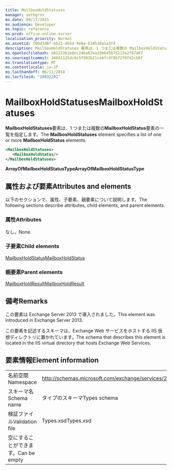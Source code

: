 ```yaml
---
title: MailboxHoldStatuses
manager: sethgros
ms.date: 09/17/2015
ms.audience: Developer
ms.topic: reference
ms.prod: office-online-server
localization_priority: Normal
ms.assetid: f0bd3d6f-bb21-4b5d-9e6a-b19530a1a3fd
description: MailboxHoldStatuses 要素は、1 つまたは複数の MailboxHoldStatus 要素の一覧を指定します。
ms.openlocfilehash: a81223b2e8ec24ba67ea29b645675213a2f87a67
ms.sourcegitcommit: 34041125dc8c5f993b21cebfc4f8b72f0fd2cb6f
ms.translationtype: MT
ms.contentlocale: ja-JP
ms.lasthandoff: 06/11/2018
ms.locfileid: "19832291"
---
```

# <a name="mailboxholdstatuses"></a><span data-ttu-id="b1db9-103">MailboxHoldStatuses</span><span class="sxs-lookup"><span data-stu-id="b1db9-103">MailboxHoldStatuses</span></span>

<span data-ttu-id="b1db9-104">**MailboxHoldStatuses**要素は、1 つまたは複数の**MailboxHoldStatus**要素の一覧を指定します。</span><span class="sxs-lookup"><span data-stu-id="b1db9-104">The **MailboxHoldStatuses** element specifies a list of one or more **MailboxHoldStatus** elements.</span></span> 
  
```XML
<MailboxHoldStatuses>
   <MailboxHoldStatus/>
</MailboxHoldStatuses>
```

<span data-ttu-id="b1db9-105">**ArrayOfMailboxHoldStatusType**</span><span class="sxs-lookup"><span data-stu-id="b1db9-105">**ArrayOfMailboxHoldStatusType**</span></span>

## <a name="attributes-and-elements"></a><span data-ttu-id="b1db9-106">属性および要素</span><span class="sxs-lookup"><span data-stu-id="b1db9-106">Attributes and elements</span></span>

<span data-ttu-id="b1db9-107">以下のセクションで、属性、子要素、親要素について説明します。</span><span class="sxs-lookup"><span data-stu-id="b1db9-107">The following sections describe attributes, child elements, and parent elements.</span></span>
  
### <a name="attributes"></a><span data-ttu-id="b1db9-108">属性</span><span class="sxs-lookup"><span data-stu-id="b1db9-108">Attributes</span></span>

<span data-ttu-id="b1db9-109">なし。</span><span class="sxs-lookup"><span data-stu-id="b1db9-109">None.</span></span>
  
### <a name="child-elements"></a><span data-ttu-id="b1db9-110">子要素</span><span class="sxs-lookup"><span data-stu-id="b1db9-110">Child elements</span></span>

[<span data-ttu-id="b1db9-111">MailboxHoldStatus</span><span class="sxs-lookup"><span data-stu-id="b1db9-111">MailboxHoldStatus</span></span>](mailboxholdstatus.md)
  
### <a name="parent-elements"></a><span data-ttu-id="b1db9-112">親要素</span><span class="sxs-lookup"><span data-stu-id="b1db9-112">Parent elements</span></span>

[<span data-ttu-id="b1db9-113">MailboxHoldResult</span><span class="sxs-lookup"><span data-stu-id="b1db9-113">MailboxHoldResult</span></span>](mailboxholdresult.md)
  
## <a name="remarks"></a><span data-ttu-id="b1db9-114">備考</span><span class="sxs-lookup"><span data-stu-id="b1db9-114">Remarks</span></span>

<span data-ttu-id="b1db9-115">この要素は Exchange Server 2013 で導入されました。</span><span class="sxs-lookup"><span data-stu-id="b1db9-115">This element was introduced in Exchange Server 2013.</span></span>
  
<span data-ttu-id="b1db9-116">この要素を記述するスキーマは、Exchange Web サービスをホストする IIS 仮想ディレクトリに置かれています。</span><span class="sxs-lookup"><span data-stu-id="b1db9-116">The schema that describes this element is located in the IIS virtual directory that hosts Exchange Web Services.</span></span>
  
## <a name="element-information"></a><span data-ttu-id="b1db9-117">要素情報</span><span class="sxs-lookup"><span data-stu-id="b1db9-117">Element information</span></span>

|||
|:-----|:-----|
|<span data-ttu-id="b1db9-118">名前空間</span><span class="sxs-lookup"><span data-stu-id="b1db9-118">Namespace</span></span>  <br/> |http://schemas.microsoft.com/exchange/services/2006/types  <br/> |
|<span data-ttu-id="b1db9-119">スキーマ名</span><span class="sxs-lookup"><span data-stu-id="b1db9-119">Schema name</span></span>  <br/> |<span data-ttu-id="b1db9-120">タイプのスキーマ</span><span class="sxs-lookup"><span data-stu-id="b1db9-120">Types schema</span></span>  <br/> |
|<span data-ttu-id="b1db9-121">検証ファイル</span><span class="sxs-lookup"><span data-stu-id="b1db9-121">Validation file</span></span>  <br/> |<span data-ttu-id="b1db9-122">Types.xsd</span><span class="sxs-lookup"><span data-stu-id="b1db9-122">Types.xsd</span></span>  <br/> |
|<span data-ttu-id="b1db9-123">空にすることができます。</span><span class="sxs-lookup"><span data-stu-id="b1db9-123">Can be empty</span></span>  <br/> ||
   

